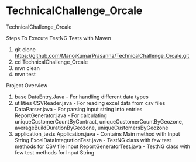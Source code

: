 # TechnicalChallenge_Orcale
TechnicalChallenge_Orcale

Steps To Execute TestNG Tests with Maven
1. git clone https://github.com/ManojKumarPrasanna/TechnicalChallenge_Orcale.git
2. cd TechnicalChallenge_Orcale
3. mvn clean
4. mvn test 
  
Project Overview 
1. base
   DataEntry.Java - For handling different data types
2. utilities
   CSVReader.java - For reading excel data from csv files
   DataParser.java - For parsing input string into entries
   ReportGenerator.java - For calculating uniqueCustomerCountByContract, uniqueCustomerCountByGeozone, averageBuildDurationByGeozone, uniqueCustomersByGeozone
4. application_tests
   Application.java - Contains Main method with Input String
   ExcelDataIntegrationTest.java - TestNG class with few test methods for CSV file input
   ReportGeneratorTest.java - TestNG class with few test methods for Input String  
     
